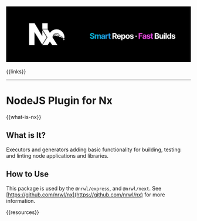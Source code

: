 <p align="center"><img src="https://raw.githubusercontent.com/nrwl/nx/master/images/nx.png" width="600"></p>

{{links}}

<hr>

# NodeJS Plugin for Nx

{{what-is-nx}}

## What is It?

Executors and generators adding basic functionality for building, testing and linting node applications and libraries.

## How to Use

This package is used by the `@nrwl/express`, and `@nrwl/next`. See [https://github.com/nrwl/nx](https://github.com/nrwl/nx) for more information.

{{resources}}
